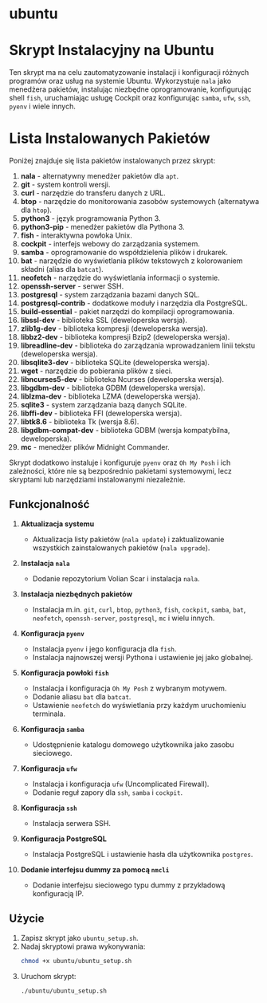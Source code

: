 # ubuntu

# Skrypt Instalacyjny na Ubuntu

Ten skrypt ma na celu zautomatyzowanie instalacji i konfiguracji różnych programów oraz usług na systemie Ubuntu. Wykorzystuje `nala` jako menedżera pakietów, instalując niezbędne oprogramowanie, konfigurując shell `fish`, uruchamiając usługę Cockpit oraz konfigurując `samba`, `ufw`, `ssh`, `pyenv` i wiele innych.

# Lista Instalowanych Pakietów

Poniżej znajduje się lista pakietów instalowanych przez skrypt:

1. **nala** - alternatywny menedżer pakietów dla `apt`.
2. **git** - system kontroli wersji.
3. **curl** - narzędzie do transferu danych z URL.
4. **btop** - narzędzie do monitorowania zasobów systemowych (alternatywa dla `htop`).
5. **python3** - język programowania Python 3.
6. **python3-pip** - menedżer pakietów dla Pythona 3.
7. **fish** - interaktywna powłoka Unix.
8. **cockpit** - interfejs webowy do zarządzania systemem.
9. **samba** - oprogramowanie do współdzielenia plików i drukarek.
10. **bat** - narzędzie do wyświetlania plików tekstowych z kolorowaniem składni (alias dla `batcat`).
11. **neofetch** - narzędzie do wyświetlania informacji o systemie.
12. **openssh-server** - serwer SSH.
13. **postgresql** - system zarządzania bazami danych SQL.
14. **postgresql-contrib** - dodatkowe moduły i narzędzia dla PostgreSQL.
15. **build-essential** - pakiet narzędzi do kompilacji oprogramowania.
16. **libssl-dev** - biblioteka SSL (deweloperska wersja).
17. **zlib1g-dev** - biblioteka kompresji (deweloperska wersja).
18. **libbz2-dev** - biblioteka kompresji Bzip2 (deweloperska wersja).
10. **libreadline-dev** - biblioteka do zarządzania wprowadzaniem linii tekstu (deweloperska wersja).
20. **libsqlite3-dev** - biblioteka SQLite (deweloperska wersja).
21. **wget** - narzędzie do pobierania plików z sieci.
22. **libncurses5-dev** - biblioteka Ncurses (deweloperska wersja).
23. **libgdbm-dev** - biblioteka GDBM (deweloperska wersja).
24. **liblzma-dev** - biblioteka LZMA (deweloperska wersja).
25. **sqlite3** - system zarządzania bazą danych SQLite.
26. **libffi-dev** - biblioteka FFI (deweloperska wersja).
27. **libtk8.6** - biblioteka Tk (wersja 8.6).
28. **libgdbm-compat-dev** - biblioteka GDBM (wersja kompatybilna, deweloperska).
29. **mc** - menedżer plików Midnight Commander.

Skrypt dodatkowo instaluje i konfiguruje `pyenv` oraz `Oh My Posh` i ich zależności, które nie są bezpośrednio pakietami systemowymi, lecz skryptami lub narzędziami instalowanymi niezależnie.

## Funkcjonalność

1. **Aktualizacja systemu**
   - Aktualizacja listy pakietów (`nala update`) i zaktualizowanie wszystkich zainstalowanych pakietów (`nala upgrade`).

2. **Instalacja `nala`**
   - Dodanie repozytorium Volian Scar i instalacja `nala`.

3. **Instalacja niezbędnych pakietów**
   - Instalacja m.in. `git`, `curl`, `btop`, `python3`, `fish`, `cockpit`, `samba`, `bat`, `neofetch`, `openssh-server`, `postgresql`, `mc` i wielu innych.

4. **Konfiguracja `pyenv`**
   - Instalacja `pyenv` i jego konfiguracja dla `fish`.
   - Instalacja najnowszej wersji Pythona i ustawienie jej jako globalnej.

5. **Konfiguracja powłoki `fish`**
   - Instalacja i konfiguracja `Oh My Posh` z wybranym motywem.
   - Dodanie aliasu `bat` dla `batcat`.
   - Ustawienie `neofetch` do wyświetlania przy każdym uruchomieniu terminala.

6. **Konfiguracja `samba`**
   - Udostępnienie katalogu domowego użytkownika jako zasobu sieciowego.

7. **Konfiguracja `ufw`**
   - Instalacja i konfiguracja `ufw` (Uncomplicated Firewall).
   - Dodanie reguł zapory dla `ssh`, `samba` i `cockpit`.

8. **Konfiguracja `ssh`**
   - Instalacja serwera SSH.

9. **Konfiguracja PostgreSQL**
   - Instalacja PostgreSQL i ustawienie hasła dla użytkownika `postgres`.

10. **Dodanie interfejsu dummy za pomocą `nmcli`**
    - Dodanie interfejsu sieciowego typu dummy z przykładową konfiguracją IP.

## Użycie

1. Zapisz skrypt jako `ubuntu_setup.sh`.
2. Nadaj skryptowi prawa wykonywania:
   ```bash
   chmod +x ubuntu/ubuntu_setup.sh
3. Uruchom skrypt:
   ```bash
   ./ubuntu/ubuntu_setup.sh
